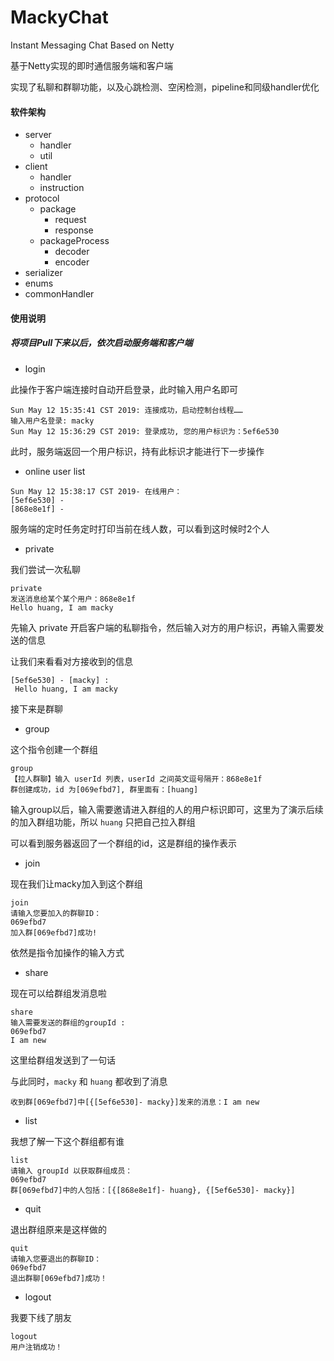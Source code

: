 # MackyChat
Instant Messaging Chat Based on Netty

基于Netty实现的即时通信服务端和客户端

实现了私聊和群聊功能，以及心跳检测、空闲检测，pipeline和同级handler优化


#### 软件架构
- server
    - handler
    - util
- client
    - handler
    - instruction
- protocol
    - package
        - request
        - response
     - packageProcess
        - decoder
        - encoder
 - serializer
 - enums
 - commonHandler
    


#### 使用说明
##### 将项目Pull下来以后，依次启动服务端和客户端
- login 

此操作于客户端连接时自动开启登录，此时输入用户名即可
```
Sun May 12 15:35:41 CST 2019: 连接成功，启动控制台线程……
输入用户名登录: macky
Sun May 12 15:36:29 CST 2019: 登录成功, 您的用户标识为：5ef6e530
```
此时，服务端返回一个用户标识，持有此标识才能进行下一步操作

- online user list

```
Sun May 12 15:38:17 CST 2019- 在线用户：
[5ef6e530] - 
[868e8e1f] - 
```
服务端的定时任务定时打印当前在线人数，可以看到这时候时2个人

- private 

我们尝试一次私聊
```
private
发送消息给某个某个用户：868e8e1f
Hello huang, I am macky
```
先输入 private 开启客户端的私聊指令，然后输入对方的用户标识，再输入需要发送的信息

让我们来看看对方接收到的信息
```
[5ef6e530] - [macky] : 
 Hello huang, I am macky
```

接下来是群聊
- group

这个指令创建一个群组
```
group
【拉人群聊】输入 userId 列表，userId 之间英文逗号隔开：868e8e1f
群创建成功，id 为[069efbd7], 群里面有：[huang]
```
输入group以后，输入需要邀请进入群组的人的用户标识即可，这里为了演示后续
的加入群组功能，所以 `huang` 只把自己拉入群组

可以看到服务器返回了一个群组的id，这是群组的操作表示

- join

现在我们让macky加入到这个群组
```
join
请输入您要加入的群聊ID：
069efbd7
加入群[069efbd7]成功!
```
依然是指令加操作的输入方式

- share

现在可以给群组发消息啦
```
share
输入需要发送的群组的groupId :
069efbd7
I am new
```
这里给群组发送到了一句话

与此同时，`macky` 和 `huang` 都收到了消息
```
收到群[069efbd7]中[{[5ef6e530]- macky}]发来的消息：I am new
```

- list

我想了解一下这个群组都有谁
```
list
请输入 groupId 以获取群组成员：
069efbd7
群[069efbd7]中的人包括：[{[868e8e1f]- huang}, {[5ef6e530]- macky}]
```

- quit

退出群组原来是这样做的
```
quit
请输入您要退出的群聊ID：
069efbd7
退出群聊[069efbd7]成功！
```

- logout

我要下线了朋友
```
logout
用户注销成功！
```



